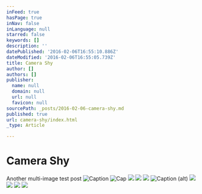 ```yaml
---
inFeed: true
hasPage: true
inNav: false
inLanguage: null
starred: false
keywords: []
description: ''
datePublished: '2016-02-06T16:55:10.886Z'
dateModified: '2016-02-06T16:55:05.739Z'
title: Camera Shy
author: []
authors: []
publisher:
  name: null
  domain: null
  url: null
  favicon: null
sourcePath: _posts/2016-02-06-camera-shy.md
published: true
url: camera-shy/index.html
_type: Article

---
```

# Camera Shy

Another multi-image test post
![Caption](https://s3-us-west-2.amazonaws.com/the-grid-img/p/fef8e465525cf815187a950ac7f2853405e0cf4d.jpg)
![Cap](https://the-grid-user-content.s3-us-west-2.amazonaws.com/92cf9b66-fce8-4940-bf55-5047c5f9ebba.jpg)
![](https://s3-us-west-2.amazonaws.com/the-grid-img/p/3da4b0f4aebe1f68f4e222752d72b3138fb01c3b.jpg)
![](https://s3-us-west-2.amazonaws.com/the-grid-img/p/d663df32a5761565a2345528d0dcee0eb3ba16ba.jpg)
![](https://s3-us-west-2.amazonaws.com/the-grid-img/p/2fc8d45a93f3b62e768720abafb9cc82a3e0ed54.jpg)
![Caption (alt)](https://s3-us-west-2.amazonaws.com/the-grid-img/p/a99274f61007ae2e47edae1f2fd1cb3944379047.jpg)
![](https://s3-us-west-2.amazonaws.com/the-grid-img/p/2e4490e78a9b67c8b03309cb2375da3e0797e24f.jpg)
![](https://the-grid-user-content.s3-us-west-2.amazonaws.com/5eb0383a-02b2-4f58-bba6-7c59087a2b40.jpg)
![](https://s3-us-west-2.amazonaws.com/the-grid-img/p/bf56fb3147a0a748a6db98adfa0929bc8d5cdcf0.jpg)
![](https://the-grid-user-content.s3-us-west-2.amazonaws.com/0e636b88-c244-4d70-9e51-c798cd6fa235.jpg)